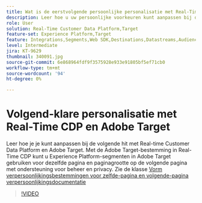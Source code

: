 ```yaml
---
title: Wat is de eerstvolgende persoonlijke personalisatie met Real-Time CDP en Adobe Target?
description: Leer hoe u uw persoonlijke voorkeuren kunt aanpassen bij de volgende druk op Real-time Customer Data Platform (CDP) en Adobe Target.
role: User
solution: Real-Time Customer Data Platform,Target
feature-set: Experience Platform,Target
feature: Integrations,Segments,Web SDK,Destinations,Datastreams,Audiences,Experience Targeting
level: Intermediate
jira: KT-9629
thumbnail: 340091.jpg
source-git-commit: 6e868964fdf9f3575928e933e91805bf5ef71cb0
workflow-type: tm+mt
source-wordcount: '94'
ht-degree: 0%

---
```


# Volgend-klare personalisatie met Real-Time CDP en Adobe Target

Leer hoe je je kunt aanpassen bij de volgende hit met Real-time Customer Data Platform en Adobe Target. Met de Adobe Target-bestemming in Real-Time CDP kunt u Experience Platform-segmenten in Adobe Target gebruiken voor dezelfde pagina en paginagrootte op de volgende pagina met ondersteuning voor beheer en privacy. Zie de klasse [Vorm verpersoonlijkingsbestemmingen voor zelfde-pagina en volgende-pagina verpersoonlijkingsdocumentatie](https://experienceleague.adobe.com/docs/experience-platform/destinations/ui/activate/configure-personalization-destinations.html)

>[!VIDEO](https://video.tv.adobe.com/v/340091?quality=12&learn=on)

